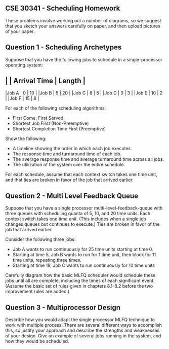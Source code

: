 CSE 30341 - Scheduling Homework
-------------------------------

These problems involve working out a number of diagrams,
so we suggest that you sketch your answers carefully on
paper, and then upload pictures of your paper.

Question 1 - Scheduling Archetypes
----------------------------------

Suppose that you have the following jobs to schedule
in a single-processor operating system:

|      | Arrival Time | Length |
--------------------------
|Job A | 0  | 10 |
|Job B | 5  | 20 |
|Job C | 8  | 5  |
|Job D | 9  | 3  |
|Job E | 10 | 2  |
|Job F | 15 | 8  |

For each of the following scheduling algorithms:

- First Come, First Served
- Shortest Job First (Non-Preemptive)
- Shortest Completion Time First (Preemptive)

Show the following:
- A timeline showing the order in which each job executes.
- The response time and turnaround time of each job.
- The average response time and average turnaround time across all jobs.
- The utilization of the system over the entire schedule.

For each schedule, assume that each context switch takes one time unit,
and that ties are broken in favor of the job that arrived earlier.

Question 2 - Multi Level Feedback Queue
---------------------------------------

Suppose that you have a single processor multi-level-feedback-queue
with three queues with scheduling quanta of 5, 10, and 20 time units.
Each context switch takes one time unit.  (This includes when a single
job changes queues but continues to execute.) Ties are broken in favor of
the job that arrived earlier.

Consider the following three jobs:

- Job A wants to run continuously for 25 time units starting at time 0.
- Starting at time 5, Job B wants to run for 1 time unit, then block for 11 time units, repeating three times.
- Starting at time 18, Job C wants to run continuously for 10 time units

Carefully diagram how the basic MLFQ scheduler would schedule these jobs until all are complete,
including the times of each significant event.  (Assume the basic set of rules given in chapters 8.1-8.2
before the two improvement rules are added.)

Question 3 - Multiprocessor Design
----------------------------------

Describe how you would adapt the single processor MLFQ technique to work with multiple process.
There are several different ways to accomplish this, so justify your approach and describe
the strengths and weaknesses of your design.  Give an example of several jobs running in the
system, and how they would be scheduled.

